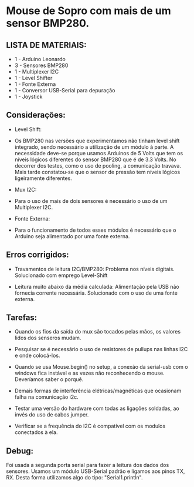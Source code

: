 # Mouse de Sopro com mais de um sensor BMP280.
## 
##

## LISTA DE MATERIAIS:

- 1 - Arduino Leonardo 
- 3 - Sensores BMP280 
- 1 - Multiplexer I2C 
- 1 - Level Shifter
- 1 - Fonte Externa 
- 1 - Conversor USB-Serial para depuração
- 1 - Joystick

## Considerações:
* Level Shift:
- Os BMP280 nas versões que experimentamos não tinham level shift integrado, sendo necessário a utilização de um módulo à parte. A necessidade deve-se porque usamos Arduinos de 5 Volts que tem os níveis lógicos diferentes do sensor BMP280 que é de 3.3 Volts. No decorrer dos testes, como o uso de pooling, a comunicação travava. Mais tarde constatou-se que o sensor de pressão tem níveis lógicos ligeiramente diferentes.  

* Mux I2C:
- Para o uso de mais de dois sensores é necessário o uso de um Multiplexer I2C.

* Fonte Externa:
- Para o funcionamento de todos esses módulos é necessário que o Arduino seja alimentado por uma fonte externa.


## Erros corrigidos: 
* Travamentos de leitura I2C/BMP280: 
Problema nos níveis digitais. Solucionado com emprego Level-Shift

* Leitura muito abaixo da média calculada: 
Alimentação pela USB não fornecia corrente necessária. Solucionado com o uso de uma fonte externa.

## Tarefas:
* Quando os fios da saída do mux são tocados pelas mãos, os valores lidos dos senseros mudam.

* Pesquisar se é necessário o uso de resistores de pullups nas linhas I2C e onde colocá-los. 

* Quando se usa Mouse.begin() no setup, a conexão da serial-usb com o windows fica instável e as vezes não reconhecendo o mouse. Deveríamos saber o porquê.

* Demais formas de interferência elétricas/magnéticas que ocasionam falha na comunicação i2c.

* Testar uma versão do hardware com todas as ligações soldadas, ao invés do uso de cabos jumper. 

* Verificar se a frequência do I2C é compatível com os modulos conectados à ela.

## Debug:
Foi usada a segunda porta serial para fazer a leitura dos dados dos sensores. Usamos um módulo USB-Serial padrão e ligamos aos pinos TX, RX. Desta forma utilizamos algo do tipo:  "Serial1.println". 